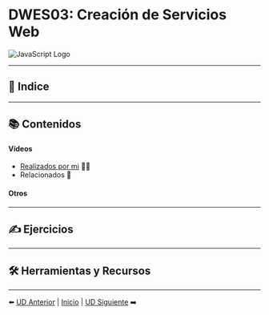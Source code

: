 # DWES03: Creación de Servicios Web

![JavaScript Logo](https://www.ideatechsolutions.com.ar/img/webservices.jpg)

<!-- Bienvenido/a a la Unidad Didáctica 1 del módulo de Desarrollo Web en Entorno Cliente (DWEC). En esta unidad, nos enfocaremos en introducir los conceptos básicos de JavaScript, el lenguaje de programación que nos permitirá añadir interactividad a nuestras páginas web. -->
---
## :book: Indice

---
<!-- - Introducción a JavaScript
  - Historia y evolución
  - ¿Por qué JavaScript?
- Fundamentos de JavaScript
  - Sintaxis básica
  - Tipos de datos
  - Operadores
- Control de flujo
  - Estructuras condicionales
  - Bucles
- Funciones
  - Declaración y llamada de funciones
  - Parámetros y retorno de valores -->

## 📚 Contenidos
#### Vídeos
- [Realizados por mi](https://www.youtube.com/playlist?list=PLZOstcbQvZh8GvJl5uhv_pP7JNnCZBl-h) 🙋‍♂️
- Relacionados 👥
#### Otros
---


## ✍️ Ejercicios

---

<!--## 🚀 Objetivos

<!-- Al finalizar esta unidad, serás capaz de:

- Comprender la importancia de JavaScript en el desarrollo web moderno.
- Aplicar los fundamentos de la programación con JavaScript para manipular datos y controlar el flujo del programa.
- Utilizar funciones para organizar y reutilizar tu código. -->

## 🛠 Herramientas y Recursos
---

<!-- - [Node.js](https://nodejs.org/en/): Entorno de ejecución para JavaScript.
- [Visual Studio Code](https://code.visualstudio.com/): Editor de código recomendado para el desarrollo.
- [MDN Web Docs](https://developer.mozilla.org/es/docs/Web/JavaScript): Documentación y recursos de JavaScript. -->

<!-- ## 📋 Actividades

Durante esta unidad, realizarás las siguientes actividades prácticas:

1. **Hola Mundo en JavaScript**: Crear tu primer script en JavaScript.
2. **Calculadora básica**: Implementar una calculadora simple que realice operaciones básicas.
3. **Juego de adivinar el número**: Desarrollar un pequeño juego interactivo. 

## 💡 Consejos y Buenas Prácticas

- Practica constantemente escribiendo tu propio código.
- Consulta la documentación oficial y recursos externos para profundizar en los temas.
- No dudes en experimentar y cometer errores; es parte esencial del aprendizaje.

## 📖 Lecturas Complementarias

- "Eloquent JavaScript" por Marijn Haverbeke.
- "JavaScript: The Good Parts" por Douglas Crockford.

## 🤝 Colaboración

Este es un espacio de aprendizaje colaborativo. Si tienes dudas, sugerencias o ideas para mejorar, ¡no dudes en compartir!

---
-->
⬅️ [UD Anterior](https://github.com/aranagarapena/curso-desarrollo-web-entorno-servidor/tree/main/DWES02) | [Inicio](https://github.com/aranagarapena/curso-desarrollo-web-entorno-servidor) | [UD Siguiente](https://github.com/aranagarapena/curso-desarrollo-web-entorno-servidor/tree/main/DWES04) ➡️